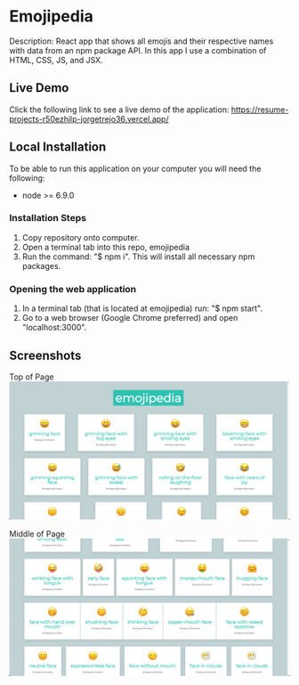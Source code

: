 # Emojipedia

Description: React app that shows all emojis and their respective names with data from an npm package API. In this app I use a combination of HTML, CSS, JS, and JSX.

## Live Demo

Click the following link to see a live demo of the application: https://resume-projects-r50ezhjlp-jorgetrejo36.vercel.app/

## Local Installation

To be able to run this application on your computer you will need the following:

- node >= 6.9.0

### Installation Steps
1. Copy repository onto computer.
2. Open a terminal tab into this repo, emojipedia
3. Run the command: "$ npm i". This will install all necessary npm packages.

### Opening the web application
1. In a terminal tab (that is located at emojipedia) run: "$ npm start".
2. Go to a web browser (Google Chrome preferred) and open "localhost:3000".

## Screenshots ##
Top of Page
![alt text](https://github.com/jorgetrejo36/resume-projects/blob/main/emojipedia/screenshots/top-of-page.png?raw=true)

Middle of Page
![alt text](https://github.com/jorgetrejo36/resume-projects/blob/main/emojipedia/screenshots/middle-of-page.png?raw=true)
